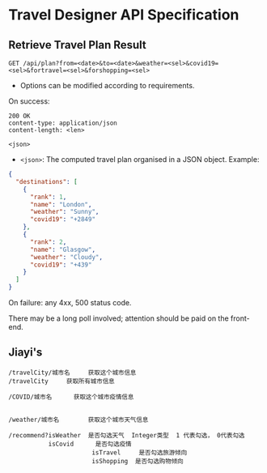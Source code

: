 # Travel Designer API Specification

## Retrieve Travel Plan Result

```
GET /api/plan?from=<date>&to=<date>&weather=<sel>&covid19=<sel>&fortravel=<sel>&forshopping=<sel>
```

- Options can be modified according to requirements.

On success:

```
200 OK
content-type: application/json
content-length: <len>

<json>
```

- `<json>`: The computed travel plan organised in a JSON object. Example:

```json
{
  "destinations": [
    {
      "rank": 1,
      "name": "London",
      "weather": "Sunny",
      "covid19": "+2849"
    },
    {
      "rank": 2,
      "name": "Glasgow",
      "weather": "Cloudy",
      "covid19": "+439"
    }
  ]
}
```

On failure: any 4xx, 500 status code.

There may be a long poll involved; attention should be paid on the front-end.

## Jiayi's

```
/travelCity/城市名		获取这个城市信息
/travelCity		获取所有城市信息

/COVID/城市名		获取这个城市疫情信息


/weather/城市名		获取这个城市天气信息

/recommend?isWeather  是否勾选天气  Integer类型  1 代表勾选， 0代表勾选
	       isCovid      是否勾选疫情
                       isTravel     是否勾选旅游倾向
                       isShopping  是否勾选购物倾向
```
